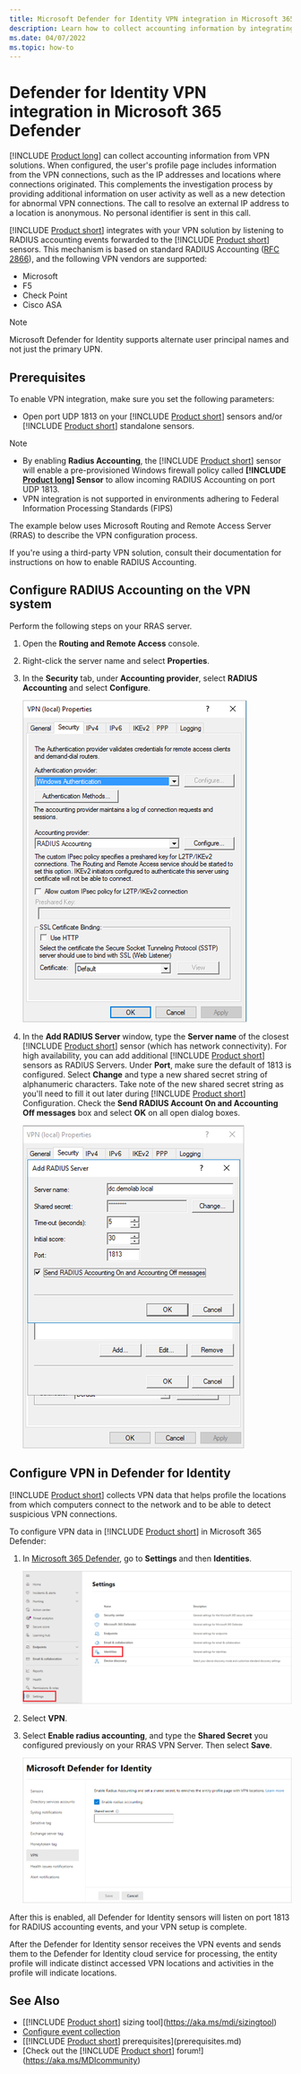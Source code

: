```yaml
---
title: Microsoft Defender for Identity VPN integration in Microsoft 365 Defender 
description: Learn how to collect accounting information by integrating a VPN for Microsoft Defender for Identity in Microsoft 365 Defender 
ms.date: 04/07/2022
ms.topic: how-to
---
```


# Defender for Identity VPN integration in Microsoft 365 Defender

[!INCLUDE [Product long](includes/product-long.md)] can collect accounting information from VPN solutions. When configured, the user's profile page includes information from the VPN connections, such as the IP addresses and locations where connections originated. This complements the investigation process by providing additional information on user activity as well as a new detection for abnormal VPN connections. The call to resolve an external IP address to a location is anonymous. No personal identifier is sent in this call.

[!INCLUDE [Product short](includes/product-short.md)] integrates with your VPN solution by listening to RADIUS accounting events forwarded to the [!INCLUDE [Product short](includes/product-short.md)] sensors. This mechanism is based on standard RADIUS Accounting ([RFC 2866](https://tools.ietf.org/html/rfc2866)), and the following VPN vendors are supported:

- Microsoft
- F5
- Check Point
- Cisco ASA

> [!NOTE]
> Microsoft Defender for Identity supports alternate user principal names and not just the primary UPN.

## Prerequisites

To enable VPN integration, make sure you set the following parameters:

- Open port UDP 1813 on your [!INCLUDE [Product short](includes/product-short.md)] sensors and/or [!INCLUDE [Product short](includes/product-short.md)] standalone sensors.

> [!NOTE]
>
> - By enabling **Radius Accounting**, the [!INCLUDE [Product short](includes/product-short.md)] sensor will enable a pre-provisioned Windows firewall policy called **[!INCLUDE [Product long](includes/product-long.md)] Sensor** to allow incoming RADIUS Accounting on port UDP 1813.
> - VPN integration is not supported in environments adhering to Federal Information Processing Standards (FIPS)

The example below uses Microsoft Routing and Remote Access Server (RRAS) to describe the VPN configuration process.

If you're using a third-party VPN solution, consult their documentation for instructions on how to enable RADIUS Accounting.

## Configure RADIUS Accounting on the VPN system

Perform the following steps on your RRAS server.

1. Open the **Routing and Remote Access** console.
1. Right-click the server name and select **Properties**.
1. In the **Security** tab, under **Accounting provider**, select **RADIUS Accounting** and select **Configure**.

    ![RADIUS setup.](media/radius-setup.png)

1. In the **Add RADIUS Server** window, type the **Server name** of the closest [!INCLUDE [Product short](includes/product-short.md)] sensor (which has network connectivity). For high availability, you can add additional [!INCLUDE [Product short](includes/product-short.md)] sensors as RADIUS Servers. Under **Port**, make sure the default of 1813 is configured. Select **Change** and type a new shared secret string of alphanumeric characters. Take note of the new shared secret string as you'll need to fill it out later during [!INCLUDE [Product short](includes/product-short.md)] Configuration. Check the **Send RADIUS Account On and Accounting Off messages** box and select **OK** on all open dialog boxes.

    ![VPN setup.](media/vpn-set-accounting.png)

## Configure VPN in Defender for Identity

[!INCLUDE [Product short](includes/product-short.md)] collects VPN data that helps profile the locations from which computers connect to the network and to be able to detect suspicious VPN connections.

To configure VPN data in [!INCLUDE [Product short](includes/product-short.md)] in Microsoft 365 Defender:

1. In [Microsoft 365 Defender](https://security.microsoft.com), go to **Settings** and then **Identities**.

    ![Go to Settings, then Identities.](media/settings-identities.png)

1. Select **VPN**.
1. Select **Enable radius accounting**, and type the **Shared Secret** you configured previously on your RRAS VPN Server. Then select **Save**.

    ![VPN integration.](media//vpn-integration.png)

After this is enabled, all Defender for Identity sensors will listen on port 1813 for RADIUS accounting events, and your VPN setup is complete.

After the Defender for Identity sensor receives the VPN events and sends them to the Defender for Identity cloud service for processing, the entity profile will indicate distinct accessed VPN locations and activities in the profile will indicate locations.

## See Also

- [[!INCLUDE [Product short](includes/product-short.md)] sizing tool](<https://aka.ms/mdi/sizingtool>)
- [Configure event collection](configure-event-collection.md)
- [[!INCLUDE [Product short](includes/product-short.md)] prerequisites](prerequisites.md)
- [Check out the [!INCLUDE [Product short](includes/product-short.md)] forum!](<https://aka.ms/MDIcommunity>)
